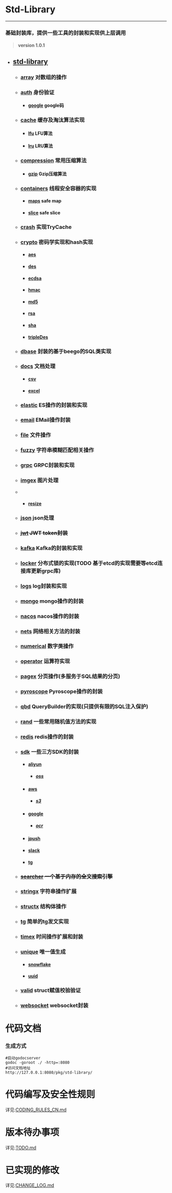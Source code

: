 # Std-Library
***
### 基础封装库，提供一些工具的封装和实现供上层调用
>#### version 1.0.1

-   ## [std-library](std-library)
    *  ### [array](array) 对数组的操作
    *  ### [auth](auth) 身份验证
		+  #### [google](auth%2Fgoogle) google码
    *  ### [cache](cache) 缓存及淘汰算法实现
		+  #### [lfu](cache%2Flfu) LFU算法
		+  #### [lru](cache%2Flru) LRU算法
    *  ### [compression](compression) 常用压缩算法
		+  #### [gzip](compression%2Fgzip) Gzip压缩算法
    *  ### [containers](containers)  线程安全容器的实现
        +  #### [maps](containers%2Fmaps) safe map
        +  #### [slice](containers%2Fslice) safe slice
    *  ### [crash](crash) 实现TryCache
    *  ### [crypto](crypto) 密码学实现和hash实现
		+  #### [aes](crypto%2Faes)
		+  #### [des](crypto%2Fdes)
		+  #### [ecdsa](crypto%2Fecdsa)
		+  #### [hmac](crypto%2Fhmac)
		+  #### [md5](crypto%2Fmd5)
		+  #### [rsa](crypto%2Frsa)
		+  #### [sha](crypto%2Fsha)
		+  #### [tripleDes](crypto%2FtripleDes)
    *  ### [dbase](dbase) 封装的基于beego的SQL类实现
    *  ### [docs](docs) 文档处理
		+  #### [csv](docs%2Fcsv) 
		+  #### [excel](docs%2Fexcel)
    *  ### [elastic](elastic) ES操作的封装和实现
    *  ### [email](email) EMail操作封装
    *  ### [file](file) 文件操作
    *  ### [fuzzy](fuzzy) 字符串模糊匹配相关操作
    *  ### [grpc](grpc) GRPC封装和实现
    *  ### [imgex](imgex) 图片处理
    * +  #### [resize](imgex%2Fresize)
    *  ### [json](json) json处理
    *  ### ~~[jwt](jwt) JWT token封装~~
    *  ### [kafka](kafka) Kafka的封装和实现
    *  ### [locker](locker) 分布式锁的实现(TODO 基于etcd的实现需要等etcd连接库更新grpc库) 
    *  ### [logs](logs) log封装和实现
    *  ### [mongo](mongo) mongo操作的封装
    *  ### [nacos](nacos) nacos操作的封装
    *  ### [nets](nets) 网络相关方法的封装
    *  ### [numerical](numerical) 数字类操作
    *  ### [operator](operator) 运算符实现
    *  ### [pagex](pagex) 分页操作(多服务于SQL结果的分页)
    *  ### [pyroscope](pyroscope) Pyroscope操作的封装
    *  ### [qbd](qbd) QueryBuilder的实现(只提供有限的SQL注入保护)
    *  ### [rand](rand) 一些常用随机值方法的实现
    *  ### [redis](redis) redis操作的封装 
    *  ### [sdk](sdk) 一些三方SDK的封装
		+  #### [aliyun](sdk%2Faliyun)
            -  ##### [oss](sdk%2Faliyun%2Foss)
		+  #### [aws](sdk%2Faws)
            -  ##### [s3](sdk%2Faws%2Fs3)
		+  #### [google](sdk%2Fgoogle)
            - ##### [ocr](sdk%2Fgoogle%2Focr)
		+  #### [jpush](sdk%2Fjpush)
        +  #### [slack](sdk%2Fslack)
		+  #### [tg](sdk%2Ftg)
    *  ### ~~[searcher](searcher) 一个基于内存的全文搜索引擎~~
    *  ### [stringx](stringx) 字符串操作扩展 
    *  ### [structx](structx) 结构体操作 
    *  ### [tg](tg) 简单的tg发文实现 
    *  ### [timex](timex) 时间操作扩展和封装
    *  ### [unique](unique) 唯一值生成
		+  #### [snowflake](unique%2Fsnowflake)
		+  #### [uuid](unique%2Fuuid)
    *  ### [valid](valid) struct赋值校验验证
    *  ### [websocket](websocket) websocket封装

# 代码文档
### 生成方式
```shell
#启动godocserver 
godoc -goroot ./ -http=:8080
#访问文档地址
http://127.0.0.1:8080/pkg/std-library/
```

# 代码编写及安全性规则

详见:[CODING_RULES_CN.md](CODING_RULES_CN.md)

# 版本待办事项

详见:[TODO.md](TODO.md)

# 已实现的修改

详见:[CHANGE_LOG.md](CHANGE_LOG.md)